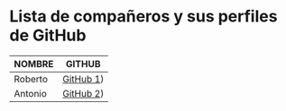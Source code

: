 # Lista de compañeros y sus perfiles de GitHub

| NOMBRE                | GITHUB                         |
|----------------------|--------------------------------|
| Roberto        | [GitHub 1](https://github.com/RoGoLo-05)) |
| Antonio         | [GitHub 2](https://github.com/AntonioPazo)) |
